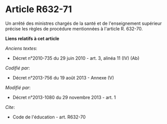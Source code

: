 # Article R632-71

Un arrêté des ministres chargés de la santé et de l'enseignement supérieur précise les règles de procédure mentionnées à
l'article R. 632-70.

**Liens relatifs à cet article**

_Anciens textes_:

  - Décret n°2010-735 du 29 juin 2010 - art. 3, alinéa 11 (IV) (Ab)

_Codifié par_:

  - Décret n°2013-756 du 19 août 2013 -  Annexe (V)

_Modifié par_:

  - Décret n°2013-1080 du 29 novembre 2013 - art. 1

_Cite_:

  - Code de l'éducation - art. R632-70
